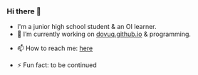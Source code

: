 ### Hi there 👋

<!--
**Dovuq/Dovuq** is a ✨ _special_ ✨ repository because its `README.md` (this file) appears on your GitHub profile.

Here are some ideas to get you started:-->

- I'm a junior high school student & an OI learner.
- 🔭 I’m currently working on [dovuq.github.io](https://dovuq.github.io) & programming.
<!--- 🌱 I’m currently learning ...
- 👯 I’m looking to collaborate on ...
- 🤔 I’m looking for help with ...
- 💬 Ask me about ...-->
- 📫 How to reach me: [here](https://dovuq.github.io/about)
<!--- 😄 Pronouns: ...-->
- ⚡ Fun fact: to be continued
